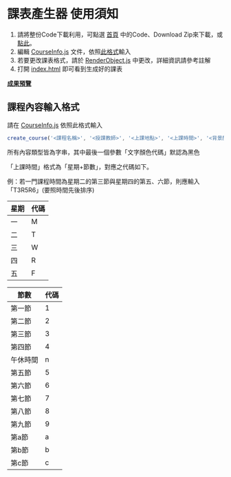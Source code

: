 # 課表產生器 使用須知

1. 請將整份Code下載利用，可點選 [首頁](https://github.com/CutesMouse/WebApplications/tree/master) 中的Code、Download Zip來下載，或 [點此](https://github.com/CutesMouse/WebApplications/archive/refs/heads/master.zip)。
2. 編輯 [CourseInfo.js](https://github.com/CutesMouse/WebApplications/tree/master/course/CourseInfo.js) 文件，依照[此格式](https://github.com/CutesMouse/WebApplications/new/master#%E8%AA%B2%E7%A8%8B%E5%85%A7%E5%AE%B9%E8%BC%B8%E5%85%A5%E6%A0%BC%E5%BC%8F)輸入
3. 若要更改課表格式，請於 [RenderObject.js](https://github.com/CutesMouse/WebApplications/tree/master/course/RenderObject.js) 中更改，詳細資訊請參考註解
4. 打開 [index.html](https://github.com/CutesMouse/WebApplications/blob/master/index.html) 即可看到生成好的課表

[**成果預覽**](https://cutesmouse.github.io/WebApplications/course/index.html)

## 課程內容輸入格式
請在 [CourseInfo.js](https://github.com/CutesMouse/WebApplications/tree/master/course/CourseInfo.js) 依照此格式輸入

```javascript
create_course('<課程名稱>', '<授課教師>', '<上課地點>', '<上課時間>', '<背景顏色代碼>', '<文字顏色代碼>');
```

所有內容類型皆為字串，其中最後一個參數「文字顏色代碼」默認為黑色

「上課時間」格式為「星期+節數」，對應之代碼如下。

例：若一門課程時間為星期二的第三節與星期四的第五、六節，則應輸入「T3R5R6」(要照時間先後排序)

| 星期 |  代碼 |
|---|---|
| 一 | M |
| 二 | T |
| 三 | W |
| 四 | R |
| 五 | F |

| 節數 |  代碼 |
|---|---|
| 第一節 | 1 |
| 第二節 | 2 |
| 第三節 | 3 |
| 第四節 | 4 |
| 午休時間 | n | 
| 第五節 | 5 |
| 第六節 | 6 |
| 第七節 | 7 |
| 第八節 | 8 |
| 第九節 | 9 |
| 第a節 | a |
| 第b節 | b |
| 第c節 | c |
